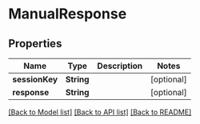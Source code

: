 # ManualResponse

## Properties
Name | Type | Description | Notes
------------ | ------------- | ------------- | -------------
**sessionKey** | **String** |  | [optional] 
**response** | **String** |  | [optional] 

[[Back to Model list]](../README.md#documentation-for-models) [[Back to API list]](../README.md#documentation-for-api-endpoints) [[Back to README]](../README.md)



